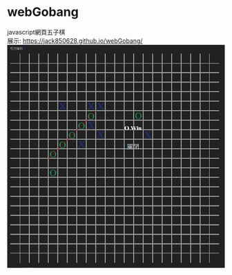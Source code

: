 # webGobang
javascript網頁五子棋\
展示:
https://jack850628.github.io/webGobang/
\
![Alt text](https://raw.githubusercontent.com/jack850628/webGobang/master/demo.PNG)

